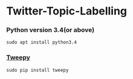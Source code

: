 # Twitter-Topic-Labelling

### Python version 3.4(or above)
```
sudo apt install python3.4
```

### [Tweepy](http://tweepy.readthedocs.io/en/v3.5.0/)
```
sudo pip install tweepy
```